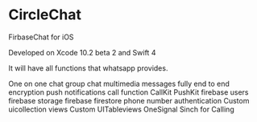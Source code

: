 # CircleChat
FirbaseChat for iOS

Developed on Xcode 10.2 beta 2 and Swift 4 

It will have all functions that whatsapp provides.

One on one chat
group chat
multimedia messages
fully end to end encryption
push notifications
call function
CallKit
PushKit
firebase users
firebase storage
firebase firestore
phone number authentication
Custom uicollection views
Custom UITableviews
OneSignal
Sinch for Calling
